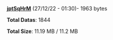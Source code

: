 [**jptSqHrM**](/data/jptSqHrM.txt) (27/12/22 - 01:30)- 1963 bytes

**Total Datas**: 1844

**Total Size**: 11.19 MB / 11.2 MB